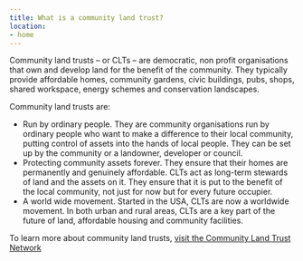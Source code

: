 ```yaml
---
title: What is a community land trust?
location:
- home
---
```

Community land trusts – or CLTs – are democratic, non profit organisations that own and develop land for the benefit of the community. They typically provide affordable homes, community gardens, civic buildings, pubs, shops, shared workspace, energy schemes and conservation landscapes.

Community land trusts are:

- Run by ordinary people. They are community organisations run by ordinary people who want to make a difference to their local community, putting control of assets into the hands of local people. They can be set up by the community or a landowner, developer or council.
- Protecting community assets forever. They ensure that their homes are permanently and genuinely affordable. CLTs act as long-term stewards of land and the assets on it. They ensure that it is put to the benefit of the local community, not just for now but for every future occupier.
- A world wide movement. Started in the USA, CLTs are now a worldwide movement. In both urban and rural areas, CLTs are a key part of the future of land, affordable housing and community facilities.

To learn more about community land trusts, [visit the Community Land Trust Network](https://www.communitylandtrusts.org.uk/)